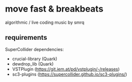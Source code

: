 # move fast & breakbeats
algorithmic / live coding music by smrq

## requirements

SuperCollider dependencies:

* crucial-library (Quark)
* dewdrop_lib (Quark)
* VSTPlugin (https://git.iem.at/pd/vstplugin/-/releases)
* sc3-plugins (https://supercollider.github.io/sc3-plugins/)
